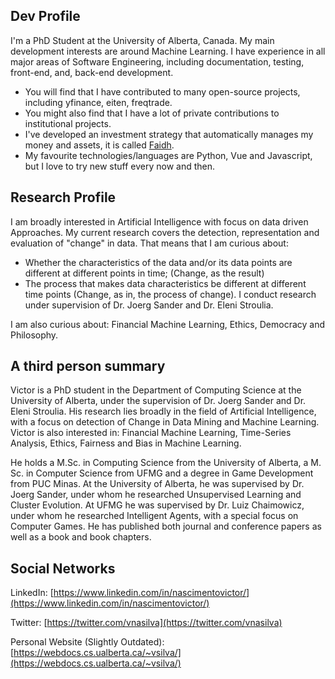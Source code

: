 ## Dev Profile
I'm a PhD Student at the University of Alberta, Canada. My main development
interests are around Machine Learning. I have experience in all major 
areas of Software Engineering, including documentation, testing, front-end,
and, back-end development.

- You will find that I have contributed to many open-source projects, including
yfinance, eiten, freqtrade.
- You might also find that I have a lot of private contributions to institutional
projects.
- I've developed an investment strategy that automatically manages my money and
assets, it is called [Faidh](https://faidhwealth.com/).
- My favourite technologies/languages are Python, Vue and Javascript, but I love
to try new stuff every now and then.

## Research Profile

I am broadly interested in Artificial Intelligence with focus on data driven Approaches. My current research covers the detection, representation and evaluation of "change" in data. That means that I am curious about:

- Whether the characteristics of the data and/or its data points are different at different points in time; (Change, as the result)
- The process that makes data characteristics be different at different time points (Change, as in, the process of change).
I conduct research under supervision of Dr. Joerg Sander and Dr. Eleni Stroulia.

I am also curious about: Financial Machine Learning, Ethics, Democracy and Philosophy.

## A third person summary

Victor is a PhD student in the Department of Computing Science at the University of Alberta, under the supervision of Dr. Joerg Sander and Dr. Eleni Stroulia. His research lies broadly in the field of Artificial Intelligence, with a focus on detection of Change in Data Mining and Machine Learning. Victor  is also interested in: Financial Machine Learning, Time-Series Analysis, Ethics, Fairness and Bias in Machine Learning.

He holds a M.Sc. in Computing Science from the University of Alberta, a M. Sc. in Computer Science from UFMG and a degree in Game Development from PUC Minas. At the University of Alberta, he was supervised by Dr. Joerg Sander, under whom he researched Unsupervised Learning and Cluster Evolution. At UFMG he was supervised by Dr. Luiz Chaimowicz, under whom he researched Intelligent Agents, with a special focus on Computer Games. He has published both journal and conference papers as well as a book and book chapters.

## Social Networks
LinkedIn: [https://www.linkedin.com/in/nascimentovictor/](https://www.linkedin.com/in/nascimentovictor/)

Twitter: [https://twitter.com/vnasilva](https://twitter.com/vnasilva)

Personal Website (Slightly Outdated): [https://webdocs.cs.ualberta.ca/~vsilva/](https://webdocs.cs.ualberta.ca/~vsilva/)
